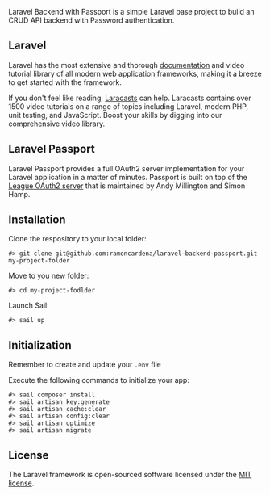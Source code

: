 
Laravel Backend with Passport is a simple Laravel base project to build an CRUD API backend with Password authentication.

## Laravel

Laravel has the most extensive and thorough [documentation](https://laravel.com/docs) and video tutorial library of all modern web application frameworks, making it a breeze to get started with the framework.

If you don't feel like reading, [Laracasts](https://laracasts.com) can help. Laracasts contains over 1500 video tutorials on a range of topics including Laravel, modern PHP, unit testing, and JavaScript. Boost your skills by digging into our comprehensive video library.

## Laravel Passport

Laravel Passport provides a full OAuth2 server implementation for your Laravel application in a matter of minutes. Passport is built on top of the [League OAuth2 server](https://github.com/thephpleague/oauth2-server) that is maintained by Andy Millington and Simon Hamp.

## Installation
Clone the respository to your local folder:

```#> git clone git@github.com:ramoncardena/laravel-backend-passport.git my-project-folder```

Move to you new folder:

`#> cd my-project-fodlder`

Launch Sail:

`#> sail up`


## Initialization
Remember to create and update your `.env` file

Execute the following commands to initialize your app:

```
#> sail composer install
#> sail artisan key:generate
#> sail artisan cache:clear
#> sail artisan config:clear
#> sail artisan optimize
#> sail artisan migrate
```


## License

The Laravel framework is open-sourced software licensed under the [MIT license](https://opensource.org/licenses/MIT).
